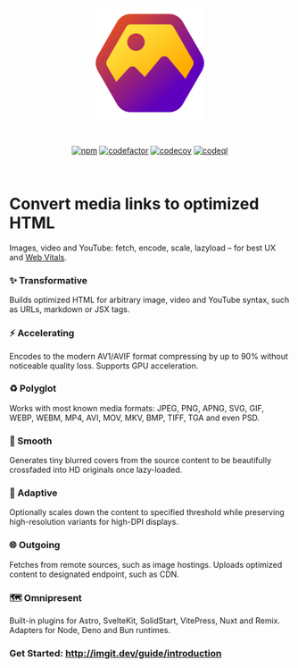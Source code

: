 <p align="center">
  <a href="https://imgit.dev" target="_blank" rel="noopener noreferrer">
    <img width="200" src="https://github.com/elringus/imgit/raw/main/docs/public/favicon.svg" alt="imgit logo">
  </a>
</p>
<br/>
<p align="center">
  <a href="https://www.npmjs.com/package/imgit"><img src="https://img.shields.io/npm/v/imgit" alt="npm"></a>
  <a href="https://codefactor.io/repository/github/elringus/imgit/overview/main"><img src="https://codefactor.io/repository/github/elringus/imgit/badge/main" alt="codefactor"></a>
  <a href="https://codecov.io/gh/elringus/imgit"><img src="https://codecov.io/gh/elringus/imgit/graph/badge.svg?token=3JvjXxyfag" alt="codecov"/></a>
  <a href="https://github.com/elringus/imgit/actions/workflows/codeql.yml"><img src="https://github.com/elringus/imgit/actions/workflows/codeql.yml/badge.svg" alt="codeql"></a>
</p>
<br/>

# Convert media links to optimized HTML

Images, video and YouTube: fetch, encode, scale, lazyload – for best UX and [Web Vitals](https://web.dev/vitals).

### ✨ Transformative

Builds optimized HTML for arbitrary image, video and YouTube syntax, such as URLs, markdown or JSX tags.

### ⚡ Accelerating

Encodes to the modern AV1/AVIF format compressing by up to 90% without noticeable quality loss. Supports GPU acceleration.

### ♻️ Polyglot

Works with most known media formats: JPEG, PNG, APNG, SVG, GIF, WEBP, WEBM, MP4, AVI, MOV, MKV, BMP, TIFF, TGA and even PSD.

### 🌊 Smooth

Generates tiny blurred covers from the source content to be beautifully crossfaded into HD originals once lazy-loaded.

### 📐 Adaptive

Optionally scales down the content to specified threshold while preserving high-resolution variants for high-DPI displays.

### 🌐 Outgoing

Fetches from remote sources, such as image hostings. Uploads optimized content to designated endpoint, such as CDN.

### 🗺️ Omnipresent

Built-in plugins for Astro, SvelteKit, SolidStart, VitePress, Nuxt and Remix. Adapters for Node, Deno and Bun runtimes.

### Get Started: http://imgit.dev/guide/introduction
